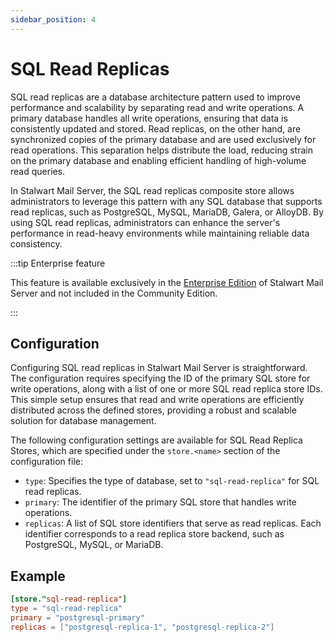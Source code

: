 ```yaml
---
sidebar_position: 4
---
```


# SQL Read Replicas

SQL read replicas are a database architecture pattern used to improve performance and scalability by separating read and write operations. A primary database handles all write operations, ensuring that data is consistently updated and stored. Read replicas, on the other hand, are synchronized copies of the primary database and are used exclusively for read operations. This separation helps distribute the load, reducing strain on the primary database and enabling efficient handling of high-volume read queries.

In Stalwart Mail Server, the SQL read replicas composite store allows administrators to leverage this pattern with any SQL database that supports read replicas, such as PostgreSQL, MySQL, MariaDB, Galera, or AlloyDB. By using SQL read replicas, administrators can enhance the server's performance in read-heavy environments while maintaining reliable data consistency.

:::tip Enterprise feature

This feature is available exclusively in the [Enterprise Edition](/docs/server/enterprise) of Stalwart Mail Server and not included in the Community Edition.

:::

## Configuration

Configuring SQL read replicas in Stalwart Mail Server is straightforward. The configuration requires specifying the ID of the primary SQL store for write operations, along with a list of one or more SQL read replica store IDs. This simple setup ensures that read and write operations are efficiently distributed across the defined stores, providing a robust and scalable solution for database management.

The following configuration settings are available for SQL Read Replica Stores, which are specified under the `store.<name>` section of the configuration file:

- `type`: Specifies the type of database, set to `"sql-read-replica"` for SQL read replicas.
- `primary`: The identifier of the primary SQL store that handles write operations.
- `replicas`: A list of SQL store identifiers that serve as read replicas. Each identifier corresponds to a read replica store backend, such as PostgreSQL, MySQL, or MariaDB.


## Example

```toml
[store."sql-read-replica"]
type = "sql-read-replica"
primary = "postgresql-primary"
replicas = ["postgresql-replica-1", "postgresql-replica-2"]
```

